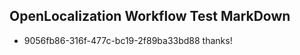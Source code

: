 ## OpenLocalization Workflow Test MarkDown
* 9056fb86-316f-477c-bc19-2f89ba33bd88 
thanks!<!--HONumber=Mar16_HO3-->
